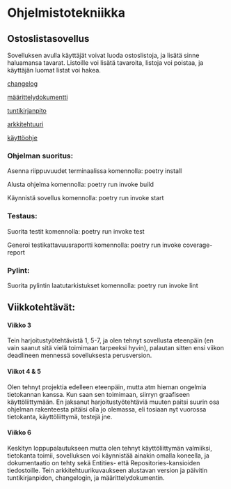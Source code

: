# Ohjelmistotekniikka

## Ostoslistasovellus

Sovelluksen avulla käyttäjät voivat luoda ostoslistoja, ja lisätä sinne haluamansa tavarat. Listoille voi lisätä tavaroita, listoja voi poistaa, ja käyttäjän luomat listat voi hakea.
 

[changelog](https://github.com/irelinna/ohte/blob/main/dokumentaatio/changelog.md)

[määrittelydokumentti](https://github.com/irelinna/ohte/blob/main/dokumentaatio/maarittelydokumentti.md)

[tuntikirjanpito](https://github.com/irelinna/ohte/blob/main/dokumentaatio/tuntikirjanpito.md)

[arkkitehtuuri](https://github.com/irelinna/ohte/blob/main/dokumentaatio/arkkitehtuuri.md)

[käyttöohje](https://github.com/irelinna/ohte/blob/main/dokumentaatio/k%C3%A4ytt%C3%B6ohje.md)

### Ohjelman suoritus:
Asenna riippuvuudet terminaalissa komennolla: poetry install

Alusta ohjelma komennolla: poetry run invoke build

Käynnistä sovellus komennolla: poetry run invoke start

### Testaus: 
Suorita testit komennolla: poetry run invoke test

Generoi testikattavuusraportti komennolla: poetry run invoke coverage-report

### Pylint:
Suorita pylintin laatutarkistukset komennolla: poetry run invoke lint


## Viikkotehtävät:

#### Viikko 3

Tein harjoitustyötehtävistä 1, 5-7, ja olen tehnyt sovellusta eteenpäin (en vain saanut sitä vielä toimimaan tarpeeksi hyvin), palautan sitten ensi viikon deadlineen mennessä sovelluksesta perusversion.

#### Viikot 4 & 5

Olen tehnyt projektia edelleen eteenpäin, mutta atm hieman ongelmia tietokannan kanssa. Kun saan sen toimimaan, siirryn graafiseen käyttöliittymään. En jaksanut harjoitustyötehtäviä muuten paitsi suurin osa ohjelman rakenteesta pitäisi olla jo olemassa, eli tosiaan nyt vuorossa tietokanta, käyttöliittymä, testejä jne.

#### Viikko 6

Keskityn loppupalautukseen mutta olen tehnyt käyttöliittymän valmiiksi, tietokanta toimii, sovelluksen voi käynnistää ainakin omalla koneella, ja dokumentaatio on tehty sekä Entities- että Repositories-kansioiden tiedostoille. Tein arkkitehtuurikuvaukseen alustavan version ja päivitin tuntikirjanpidon, changelogin, ja määrittelydokumentin.
